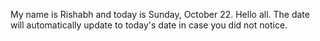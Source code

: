 My name is Rishabh and today is Sunday, October 22. Hello all. The date will automatically update to today's date in case you did not notice.
